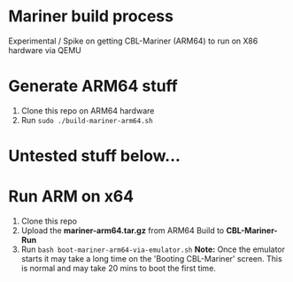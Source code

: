 # Mariner build process
Experimental / Spike on getting CBL-Mariner (ARM64) to run on X86 hardware via QEMU

# Generate ARM64 stuff
1. Clone this repo on ARM64 hardware
1. Run `sudo ./build-mariner-arm64.sh`

# Untested stuff below...

# Run ARM on x64
1. Clone this repo
1. Upload the **mariner-arm64.tar.gz** from ARM64 Build to **CBL-Mariner-Run**
1. Run `bash boot-mariner-arm64-via-emulator.sh`
    **Note:** Once the emulator starts it may take a long time on the 'Booting CBL-Mariner' screen.  This is normal and may take 20 mins to boot the first time.
